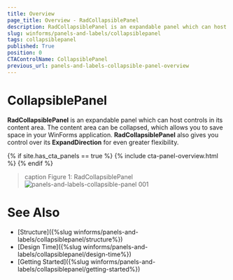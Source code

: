 ```yaml
---
title: Overview
page_title: Overview - RadCollapsiblePanel
description: RadCollapsiblePanel is an expandable panel which can host controls in its content area.
slug: winforms/panels-and-labels/collapsiblepanel
tags: collapsiblepanel
published: True
position: 0
CTAControlName: CollapsiblePanel
previous_url: panels-and-labels-collapsible-panel-overview
---
```


# CollapsiblePanel

**RadCollapsiblePanel** is an expandable panel which can host controls in its content area. The content area can be collapsed, which allows you to save space in your WinForms application. **RadCollapsiblePanel** also gives you control over its **ExpandDirection** for even greater flexibility.

{% if site.has_cta_panels == true %}
{% include cta-panel-overview.html %}
{% endif %}

>caption Figure 1: RadCollapsiblePanel
![panels-and-labels-collapsible-panel 001](images/panels-and-labels-collapsible-panel001.gif)

# See Also

* [Structure]({%slug winforms/panels-and-labels/collapsiblepanel/structure%})
* [Design Time]({%slug winforms/panels-and-labels/collapsiblepanel/design-time%})
* [Getting Started]({%slug winforms/panels-and-labels/collapsiblepanel/getting-started%})
